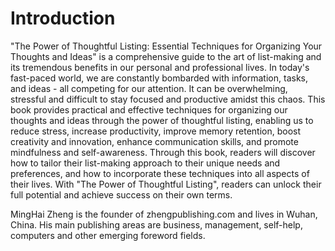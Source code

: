 # Introduction

"The Power of Thoughtful Listing: Essential Techniques for Organizing Your Thoughts and Ideas" is a comprehensive guide to the art of list-making and its tremendous benefits in our personal and professional lives. In today's fast-paced world, we are constantly bombarded with information, tasks, and ideas - all competing for our attention. It can be overwhelming, stressful and difficult to stay focused and productive amidst this chaos. This book provides practical and effective techniques for organizing our thoughts and ideas through the power of thoughtful listing, enabling us to reduce stress, increase productivity, improve memory retention, boost creativity and innovation, enhance communication skills, and promote mindfulness and self-awareness. Through this book, readers will discover how to tailor their list-making approach to their unique needs and preferences, and how to incorporate these techniques into all aspects of their lives. With "The Power of Thoughtful Listing", readers can unlock their full potential and achieve success on their own terms.




MingHai Zheng is the founder of zhengpublishing.com and lives in Wuhan, China. His main publishing areas are business, management, self-help, computers and other emerging foreword fields.
